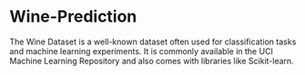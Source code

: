 # Wine-Prediction
The Wine Dataset is a well-known dataset often used for classification tasks and machine learning experiments. It is commonly available in the UCI Machine Learning Repository and also comes with libraries like Scikit-learn. 
